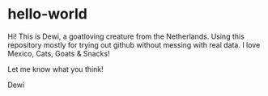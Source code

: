 # hello-world

Hi! 
This is Dewi, a goatloving creature from the Netherlands. Using this repository mostly for trying out github without messing with real data. 
I love Mexico, Cats, Goats & Snacks!

Let me know what you think!

Dewi
